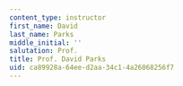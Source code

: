 ```yaml
---
content_type: instructor
first_name: David
last_name: Parks
middle_initial: ''
salutation: Prof.
title: Prof. David Parks
uid: ca89928a-64ee-d2aa-34c1-4a26068256f7
---
```

